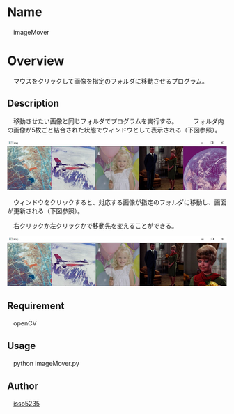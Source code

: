 # Name
　imageMover

# Overview
　マウスをクリックして画像を指定のフォルダに移動させるプログラム。

## Description
　移動させたい画像と同じフォルダでプログラムを実行する。
　
　フォルダ内の画像が5枚ごと結合された状態でウィンドウとして表示される（下図参照）。

![表示画面](https://github.com/isso5235/imageMover/blob/master/window.jpg)

　ウィンドウをクリックすると、対応する画像が指定のフォルダに移動し、画面が更新される（下図参照）。

　右クリックか左クリックかで移動先を変えることができる。
 
![クリック後](https://github.com/isso5235/imageMover/blob/master/updated.jpg)　

## Requirement
　openCV 

## Usage
　python imageMover.py

## Author
　[isso5235](https://github.com/isso5235)
